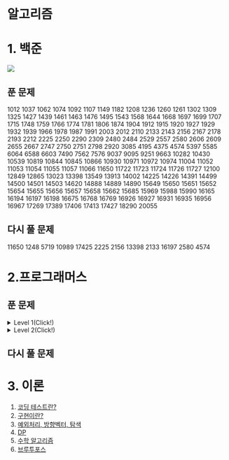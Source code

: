 # 알고리즘

# 1. 백준

<img src="http://mazassumnida.wtf/api/v2/generate_badge?boj=xvbc">

## 푼 문제

1012 1037 1062 1074 1092 1107 1149 1182 1208 1236 1260 1261 1302 1309 1325 1427 1439 1461 1463 1476 1495 1543 1568 1644 1668 1697 1699 1707 1715 1748 1759 1766 1774 1781 1806 1874 1904 1912 1915 1920 1927 1929 1932 1939 1966 1978 1987 1991 2003 2012 2110 2133 2143 2156 2167 2178 2193 2212 2225 2250 2290 2309 2480 2484 2529 2557 2580 2606 2609 2655 2667 2747 2750 2751 2798 2920 3085 4195 4375 4574 5397 5585 6064 6588 6603 7490 7562 7576 9037 9095 9251 9663 10282 10430 10539 10819 10844 10845 10866 10930 10971 10972 10974 11004 11052 11053 11054 11055 11057 11066 11650 11722 11723 11724 11726 11727 12100 12849 12865 13023 13398 13549 13913 14002 14225 14226 14391 14499 14500 14501 14503 14620 14888 14889 14890 15649 15650 15651 15652 15654 15655 15656 15657 15658 15662 15685 15969 15988 15990 16165 16194 16197 16198 16675 16768 16769 16926 16927 16931 16935 16956 16967 17269 17389 17406 17413 17427 18290 20055

## 다시 풀 문제

11650 1248 5719 10989 17425 2225 2156 13398 2133 16197 2580 4574

# 2.프로그래머스

## 푼 문제
<details>
<summary> Level 1(Click!)</summary>
 <div markdown="1">  

    [로또의 최고 순위와 최저 순위2021 Dev-Matching: 웹 백엔드 개발자(상반기) 
    **9139명 완료**](https://programmers.co.kr/learn/courses/30/lessons/77484)

    [키패드 누르기2020 카카오 인턴십 
    **12613명 완료**](https://programmers.co.kr/learn/courses/30/lessons/67256)

    [크레인 인형뽑기 게임2019 카카오 개발자 겨울 인턴십 
    **20903명 완료**](https://programmers.co.kr/learn/courses/30/lessons/64061)

    [음양 더하기월간 코드 챌린지 시즌2 
    **9787명 완료**](https://programmers.co.kr/learn/courses/30/lessons/76501)

    [내적월간 코드 챌린지 시즌1 
    **12818명 완료**](https://programmers.co.kr/learn/courses/30/lessons/70128)

    [소수 만들기Summer/Winter Coding(~2018) 
    **11269명 완료**](https://programmers.co.kr/learn/courses/30/lessons/12977)

    [완주하지 못한 선수해시 
    **50817명 완료**](https://programmers.co.kr/learn/courses/30/lessons/42576)

    [K번째수정렬 
    **46145명 완료**](https://programmers.co.kr/learn/courses/30/lessons/42748)

    [모의고사완전탐색 
    **35807명 완료**](https://programmers.co.kr/learn/courses/30/lessons/42840)

    [체육복탐욕법(Greedy) 
    **25648명 완료**](https://programmers.co.kr/learn/courses/30/lessons/42862)

    [폰켓몬찾아라 프로그래밍 마에스터 
    **11197명 완료**](https://programmers.co.kr/learn/courses/30/lessons/1845)

    [실패율2019 KAKAO BLIND RECRUITMENT 
    **14629명 완료**](https://programmers.co.kr/learn/courses/30/lessons/42889)

    [약수의 개수와 덧셈월간 코드 챌린지 시즌2 
    **5825명 완료**](https://programmers.co.kr/learn/courses/30/lessons/77884)

    [3진법 뒤집기월간 코드 챌린지 시즌1 
    **10370명 완료**](https://programmers.co.kr/learn/courses/30/lessons/68935)

    [예산Summer/Winter Coding(~2018) 
    **14606명 완료**](https://programmers.co.kr/learn/courses/30/lessons/12982)

    [두 개 뽑아서 더하기월간 코드 챌린지 시즌1 
    **19379명 완료**](https://programmers.co.kr/learn/courses/30/lessons/68644)

    [2016년연습문제 
    **25103명 완료**](https://programmers.co.kr/learn/courses/30/lessons/12901)

    [[1차] 비밀지도2018 KAKAO BLIND RECRUITMENT 
    **14006명 완료**](https://programmers.co.kr/learn/courses/30/lessons/17681)

    [가운데 글자 가져오기연습문제 
    **32898명 완료**](https://programmers.co.kr/learn/courses/30/lessons/12903)

    [같은 숫자는 싫어연습문제 
    **23916명 완료**](https://programmers.co.kr/learn/courses/30/lessons/12906)

    [나누어 떨어지는 숫자 배열연습문제 
    **23620명 완료**](https://programmers.co.kr/learn/courses/30/lessons/12910)

    [두 정수 사이의 합연습문제 
    **29540명 완료**](https://programmers.co.kr/learn/courses/30/lessons/12912)

    [문자열 내 마음대로 정렬하기연습문제 
    **16594명 완료**](https://programmers.co.kr/learn/courses/30/lessons/12915)

    [문자열 내 p와 y의 개수연습문제 
    **23314명 완료**](https://programmers.co.kr/learn/courses/30/lessons/12916)

    [문자열 내림차순으로 배치하기연습문제 
    **20744명 완료**](https://programmers.co.kr/learn/courses/30/lessons/12917)

    [문자열 다루기 기본연습문제 
    **23846명 완료**](https://programmers.co.kr/learn/courses/30/lessons/12918)

    [서울에서 김서방 찾기연습문제 
    **26615명 완료**](https://programmers.co.kr/learn/courses/30/lessons/12919)

    [수박수박수박수박수박수?연습문제 
    **28179명 완료**](https://programmers.co.kr/learn/courses/30/lessons/12922)

    [문자열을 정수로 바꾸기연습문제 
    **25768명 완료**](https://programmers.co.kr/learn/courses/30/lessons/12925)

    [시저 암호연습문제 
    **16462명 완료**](https://programmers.co.kr/learn/courses/30/lessons/12926)

    [약수의 합연습문제 
    **24018명 완료**](https://programmers.co.kr/learn/courses/30/lessons/12928)

    [자릿수 더하기연습문제 
    **19647명 완료**](https://programmers.co.kr/learn/courses/30/lessons/12931)

    [자연수 뒤집어 배열로 만들기연습문제 
    **17816명 완료**](https://programmers.co.kr/learn/courses/30/lessons/12932)

    [정수 내림차순으로 배치하기연습문제 
    **16246명 완료**](https://programmers.co.kr/learn/courses/30/lessons/12933)

    [정수 제곱근 판별연습문제 
    **17558명 완료**](https://programmers.co.kr/learn/courses/30/lessons/12934)

    [제일 작은 수 제거하기연습문제 
    **17300명 완료**](https://programmers.co.kr/learn/courses/30/lessons/12935)

    [짝수와 홀수연습문제 
    **26031명 완료**](https://programmers.co.kr/learn/courses/30/lessons/12937)

    [콜라츠 추측연습문제 
    **18319명 완료**](https://programmers.co.kr/learn/courses/30/lessons/12943)

    [평균 구하기연습문제 
    **26285명 완료**](https://programmers.co.kr/learn/courses/30/lessons/12944)

    [하샤드 수연습문제 
    **19089명 완료**](https://programmers.co.kr/learn/courses/30/lessons/12947)

    [핸드폰 번호 가리기연습문제 
    **21812명 완료**](https://programmers.co.kr/learn/courses/30/lessons/12948)

    [행렬의 덧셈연습문제 
    **17664명 완료**](https://programmers.co.kr/learn/courses/30/lessons/12950)

    [x만큼 간격이 있는 n개의 숫자연습문제 
    **18398명 완료**](https://programmers.co.kr/learn/courses/30/lessons/12954)

    [직사각형 별찍기연습문제 
    **19837명 완료**](https://programmers.co.kr/learn/courses/30/lessons/12969)
</div>
</details>
<details>
<summary> Level 2(Click!)</summary>
 <div markdown="1">  

    [문자열 압축2020 KAKAO BLIND RECRUITMENT** 
    **14640명 완료**](https://programmers.co.kr/learn/courses/30/lessons/60057)

    [오픈채팅방2019 KAKAO BLIND RECRUITMENT** 
    **13230명 완료**](https://programmers.co.kr/learn/courses/30/lessons/42888)

    [124 나라의 숫자연습문제** 
    **14805명 완료**](https://programmers.co.kr/learn/courses/30/lessons/12899)

    [기능개발스택/큐** 
    **27834명 완료**](https://programmers.co.kr/learn/courses/30/lessons/42586)

    [타겟 넘버깊이/너비 우선 탐색(DFS/BFS)** 
    **21889명 완료**](https://programmers.co.kr/learn/courses/30/lessons/43165)

    [메뉴 리뉴얼2021 KAKAO BLIND RECRUITMENT** 
    **5689명 완료**](https://programmers.co.kr/learn/courses/30/lessons/72411)

    [괄호 변환2020 KAKAO BLIND RECRUITMENT** 
    **9899명 완료**](https://programmers.co.kr/learn/courses/30/lessons/60058)
</div>
</details>

## 다시 풀 문제

# 3. 이론

1. [코딩 테스트란?](https://github.com/RyuJungSik/Algorithm/blob/master/%EC%9D%B4%EB%A1%A0/01%20%EC%BD%94%EB%94%A9%20%ED%85%8C%EC%8A%A4%ED%8A%B8%EB%9E%80.md)
2. [구현이란?](https://github.com/RyuJungSik/Algorithm/blob/master/%EC%9D%B4%EB%A1%A0/01%20%EC%BD%94%EB%94%A9%20%ED%85%8C%EC%8A%A4%ED%8A%B8%EB%9E%80.md)
3. [예외처리, 방향벡터, 탐색](https://github.com/RyuJungSik/Algorithm/blob/master/%EC%9D%B4%EB%A1%A0/03%20%EC%98%88%EC%99%B8%EC%B2%98%EB%A6%AC%2C%EB%B0%A9%ED%96%A5%EB%B2%A1%ED%84%B0%2C%ED%83%90%EC%83%89.md)
4. [DP](https://github.com/RyuJungSik/Algorithm/blob/master/%EC%9D%B4%EB%A1%A0/04%20%EB%8F%99%EC%A0%81%EA%B3%84%ED%9A%8D%EB%B2%95%EC%9D%B4%EB%9E%80.md)
5. [수학 알고리즘](https://github.com/RyuJungSik/Algorithm/blob/master/%EC%9D%B4%EB%A1%A0/05%20%EC%88%98%ED%95%99.md)
6. [브루투포스](https://github.com/RyuJungSik/Algorithm/blob/master/%EC%9D%B4%EB%A1%A0/06%20%EB%B8%8C%EB%A3%A8%ED%8A%B8%ED%8F%AC%EC%8A%A4.md)
